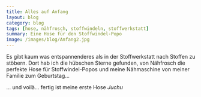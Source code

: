 ```yaml
---
title: Alles auf Anfang
layout: blog
category: blog
tags: [hose, nähfrosch, stoffwindeln, stoffwerkstatt]  
summary: Eine Hose für den Stoffwindel-Popo
image: /images/blog/Anfang2.jpg
---
```

 

 Es gibt kaum was entspannenderes als in der Stoffwerkstatt nach Stoffen zu stöbern. Dort hab ich die hübschen Sterne gefunden, von Nähfrosch die perfekte Hose für Stoffwindel-Popos und meine Nähmaschine von meiner Familie zum Geburtstag...

... und voilà... fertig ist meine erste Hose *Juchu*